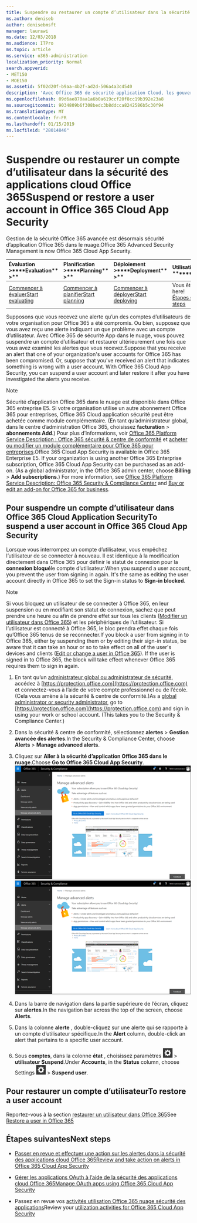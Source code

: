 ```yaml
---
title: Suspendre ou restaurer un compte d’utilisateur dans la sécurité des applications cloud Office 365
ms.author: deniseb
author: denisebmsft
manager: laurawi
ms.date: 12/03/2018
ms.audience: ITPro
ms.topic: article
ms.service: o365-administration
localization_priority: Normal
search.appverid:
- MET150
- MOE150
ms.assetid: 5f02d20f-b9aa-4b2f-ad2d-506a4a3c4540
description: 'Avec Office 365 de sécurité application Cloud, les gouvernance actions possibles sont de suspendre ou reprendre un compte d’utilisateur. '
ms.openlocfilehash: 09d6ae870aa1a6b0a619ccf20f8cc19b392e23a8
ms.sourcegitcommit: 9034809b6f308bedc3b8ddcca8242586b5c30f94
ms.translationtype: MT
ms.contentlocale: fr-FR
ms.lasthandoff: 01/15/2019
ms.locfileid: "28014846"
---
```

# <a name="suspend-or-restore-a-user-account-in-office-365-cloud-app-security"></a><span data-ttu-id="63089-103">Suspendre ou restaurer un compte d’utilisateur dans la sécurité des applications cloud Office 365</span><span class="sxs-lookup"><span data-stu-id="63089-103">Suspend or restore a user account in Office 365 Cloud App Security</span></span>

<span data-ttu-id="63089-104">Gestion de la sécurité Office 365 avancée est désormais sécurité d’application Office 365 dans le nuage.</span><span class="sxs-lookup"><span data-stu-id="63089-104">Office 365 Advanced Security Management is now Office 365 Cloud App Security.</span></span>
  
|<span data-ttu-id="63089-105">Évaluation **\>**</span><span class="sxs-lookup"><span data-stu-id="63089-105">\*\*\*\*Evaluation\*\* \>\*\*</span></span>|<span data-ttu-id="63089-106">Planification **\>**</span><span class="sxs-lookup"><span data-stu-id="63089-106">\*\*\*\*Planning\*\* \>\*\*</span></span>|<span data-ttu-id="63089-107">Déploiement **\>**</span><span class="sxs-lookup"><span data-stu-id="63089-107">\*\*\*\*Deployment\*\* \>\*\*</span></span>|<span data-ttu-id="63089-108">Utilisation du \*\*\*</span><span class="sxs-lookup"><span data-stu-id="63089-108">\*\*\*\*Utilization\*\*\*\*</span></span>|
|:-----|:-----|:-----|:-----|
|[<span data-ttu-id="63089-109">Commencer à évaluer</span><span class="sxs-lookup"><span data-stu-id="63089-109">Start evaluating</span></span>](office-365-cas-overview.md) <br/> |[<span data-ttu-id="63089-110">Commencer à planifier</span><span class="sxs-lookup"><span data-stu-id="63089-110">Start planning</span></span>](get-ready-for-office-365-cas.md) <br/> |[<span data-ttu-id="63089-111">Commencer à déployer</span><span class="sxs-lookup"><span data-stu-id="63089-111">Start deploying</span></span>](turn-on-office-365-cas.md) <br/> |<span data-ttu-id="63089-112">Vous êtes ici !</span><span class="sxs-lookup"><span data-stu-id="63089-112">You are here!</span></span>  <br/> [<span data-ttu-id="63089-113">Étapes suivantes</span><span class="sxs-lookup"><span data-stu-id="63089-113">Next steps</span></span>](suspend-or-restore-an-account-in-ocas.md#nextsteps) <br/> |
   
<span data-ttu-id="63089-p101">Supposons que vous recevez une alerte qu’un des comptes d’utilisateurs de votre organisation pour Office 365 a été compromis. Ou bien, supposez que vous avez reçu une alerte indiquant un que problème avec un compte d’utilisateur. Avec Office 365 de sécurité App dans le nuage, vous pouvez suspendre un compte d’utilisateur et restaurer ultérieurement une fois que vous avez examiné les alertes que vous recevez.</span><span class="sxs-lookup"><span data-stu-id="63089-p101">Suppose that you receive an alert that one of your organization's user accounts for Office 365 has been compromised. Or, suppose that you've received an alert that indicates something is wrong with a user account. With Office 365 Cloud App Security, you can suspend a user account and later restore it after you have investigated the alerts you receive.</span></span>
  
> [!NOTE]
> <span data-ttu-id="63089-p102">Sécurité d’application Office 365 dans le nuage est disponible dans Office 365 entreprise E5. Si votre organisation utilise un autre abonnement Office 365 pour entreprises, Office 365 Cloud application sécurité peut être achetée comme module complémentaire. (En tant qu’administrateur global, dans le centre d’administration Office 365, choisissez **facturation** \> **abonnements Add**.) Pour plus d’informations, voir [Office 365 Platform Service Description : Office 365 sécurité &amp; centre de conformité](https://technet.microsoft.com/en-us/library/dn933793.aspx) et [acheter ou modifier un module complémentaire pour Office 365 pour entreprises](https://support.office.com/article/4e7b57d6-b93b-457d-aecd-0ea58bff07a6).</span><span class="sxs-lookup"><span data-stu-id="63089-p102">Office 365 Cloud App Security is available in Office 365 Enterprise E5. If your organization is using another Office 365 Enterprise subscription, Office 365 Cloud App Security can be purchased as an add-on. (As a global administrator, in the Office 365 admin center, choose **Billing** \> **Add subscriptions**.) For more information, see [Office 365 Platform Service Description: Office 365 Security &amp; Compliance Center](https://technet.microsoft.com/en-us/library/dn933793.aspx) and [Buy or edit an add-on for Office 365 for business](https://support.office.com/article/4e7b57d6-b93b-457d-aecd-0ea58bff07a6).</span></span> 
  
## <a name="to-suspend-a-user-account-in-office-365-cloud-app-security"></a><span data-ttu-id="63089-120">Pour suspendre un compte d’utilisateur dans Office 365 Cloud Application Security</span><span class="sxs-lookup"><span data-stu-id="63089-120">To suspend a user account in Office 365 Cloud App Security</span></span>

<span data-ttu-id="63089-p103">Lorsque vous interrompez un compte d’utilisateur, vous empêchez l’utilisateur de se connecter à nouveau. Il est identique à la modification directement dans Office 365 pour définir le statut de connexion pour la **connexion bloqué**le compte d’utilisateur.</span><span class="sxs-lookup"><span data-stu-id="63089-p103">When you suspend a user account, you prevent the user from signing in again. It's the same as editing the user account directly in Office 365 to set the Sign-in status to **Sign-in blocked**.</span></span>
  
> [!NOTE]
> <span data-ttu-id="63089-p104">Si vous bloquez un utilisateur de se connecter à Office 365, en leur suspension ou en modifiant son statut de connexion, sachez que peut prendre une heure ou afin de prendre effet sur tous les clients ([Modifier un utilisateur dans Office 365](https://support.office.com/article/42BB3F17-8F9D-4182-B434-5F1C8024E614#SingleUserPreview)) et les périphériques de l’utilisateur. Si l’utilisateur est connecté à Office 365, le bloc prendra effet chaque fois qu’Office 365 tenus de se reconnecter.</span><span class="sxs-lookup"><span data-stu-id="63089-p104">If you block a user from signing in to Office 365, either by suspending them or by editing their sign-in status, be aware that it can take an hour or so to take effect on all of the user's devices and clients ([Edit or change a user in Office 365](https://support.office.com/article/42BB3F17-8F9D-4182-B434-5F1C8024E614#SingleUserPreview)). If the user is signed in to Office 365, the block will take effect whenever Office 365 requires them to sign in again.</span></span> 
  
1. <span data-ttu-id="63089-p105">En tant qu’un [administrateur global ou administrateur de sécurité](permissions-in-the-security-and-compliance-center.md), accédez à [https://protection.office.com](https://protection.office.com) et connectez-vous à l’aide de votre compte professionnel ou de l’école. (Cela vous amène à la sécurité &amp; centre de conformité.)</span><span class="sxs-lookup"><span data-stu-id="63089-p105">As a [global administrator or security administrator](permissions-in-the-security-and-compliance-center.md), go to [https://protection.office.com](https://protection.office.com) and sign in using your work or school account. (This takes you to the Security &amp; Compliance Center.)</span></span> 
    
2. <span data-ttu-id="63089-127">Dans la sécurité &amp; centre de conformité, sélectionnez **alertes** \> **Gestion avancée des alertes**.</span><span class="sxs-lookup"><span data-stu-id="63089-127">In the Security &amp; Compliance Center, choose **Alerts** \> **Manage advanced alerts**.</span></span>
    
3. <span data-ttu-id="63089-128">Cliquez sur **Aller à la sécurité d’application Office 365 dans le nuage**.</span><span class="sxs-lookup"><span data-stu-id="63089-128">Choose **Go to Office 365 Cloud App Security**.</span></span><br><span data-ttu-id="63089-129">![Dans la sécurité &amp; centre de conformité, cliquez sur Gérer les alertes avancées pour accéder à la sécurité d’application dans le nuage Office 365](media/958632d4-03e3-4ade-8e22-d5509db6fca7.png)</span><span class="sxs-lookup"><span data-stu-id="63089-129">![In the Security &amp; Compliance Center, choose Manage Advanced Alerts to go to Office 365 Cloud App Security](media/958632d4-03e3-4ade-8e22-d5509db6fca7.png)</span></span><br>
  
4. <span data-ttu-id="63089-130">Dans la barre de navigation dans la partie supérieure de l’écran, cliquez sur **alertes**.</span><span class="sxs-lookup"><span data-stu-id="63089-130">In the navigation bar across the top of the screen, choose **Alerts**.</span></span>
    
5. <span data-ttu-id="63089-131">Dans la colonne **alerte** , double-cliquez sur une alerte qui se rapporte à un compte d’utilisateur spécifique.</span><span class="sxs-lookup"><span data-stu-id="63089-131">In the **Alert** column, double-click an alert that pertains to a specific user account.</span></span> 
    
6. <span data-ttu-id="63089-132">Sous **comptes**, dans la colonne **état** , choisissez paramètres ![icône paramètres](media/e01b75cc-b28f-4b83-8f86-b1b13dc27ab2.png) \> **utilisateur Suspend**.</span><span class="sxs-lookup"><span data-stu-id="63089-132">Under **Accounts**, in the **Status** column, choose Settings ![settings icon](media/e01b75cc-b28f-4b83-8f86-b1b13dc27ab2.png) \> **Suspend user**.</span></span>
    
## <a name="to-restore-a-user-account"></a><span data-ttu-id="63089-133">Pour restaurer un compte d’utilisateur</span><span class="sxs-lookup"><span data-stu-id="63089-133">To restore a user account</span></span>

<span data-ttu-id="63089-134">Reportez-vous à la section [restaurer un utilisateur dans Office 365](https://support.office.com/article/2c261e42-5dd1-48b0-845f-2a016d29cfc1)</span><span class="sxs-lookup"><span data-stu-id="63089-134">See [Restore a user in Office 365](https://support.office.com/article/2c261e42-5dd1-48b0-845f-2a016d29cfc1)</span></span>
  
## <a name="next-steps"></a><span data-ttu-id="63089-135">Étapes suivantes</span><span class="sxs-lookup"><span data-stu-id="63089-135">Next steps</span></span>

- [<span data-ttu-id="63089-136">Passer en revue et effectuer une action sur les alertes dans la sécurité des applications cloud Office 365</span><span class="sxs-lookup"><span data-stu-id="63089-136">Review and take action on alerts in Office 365 Cloud App Security</span></span>](review-office-365-cas-alerts.md)
    
- [<span data-ttu-id="63089-137">Gérer les applications OAuth à l’aide de la sécurité des applications cloud Office 365</span><span class="sxs-lookup"><span data-stu-id="63089-137">Manage OAuth apps using Office 365 Cloud App Security</span></span>](manage-app-permissions-in-ocas.md)
    
- <span data-ttu-id="63089-138">Passez en revue vos [activités utilisation Office 365 nuage sécurité des applications](utilization-activities-for-ocas.md)</span><span class="sxs-lookup"><span data-stu-id="63089-138">Review your [utilization activities for Office 365 Cloud App Security](utilization-activities-for-ocas.md)</span></span>
    

